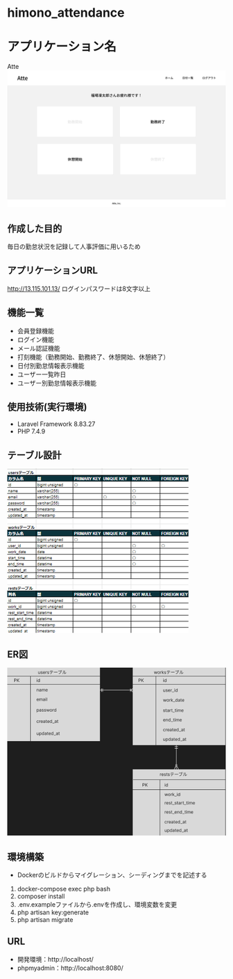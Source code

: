 # himono_attendance
# アプリケーション名
Atte
![Stamp](https://github.com/tkkap04/himono_attendance/blob/main/stamp.png)



## 作成した目的
毎日の勤怠状況を記録して人事評価に用いるため

## アプリケーションURL
http://13.115.101.13/
ログインパスワードは8文字以上

## 機能一覧
- 会員登録機能
- ログイン機能
- メール認証機能
- 打刻機能（勤務開始、勤務終了、休憩開始、休憩終了）
- 日付別勤怠情報表示機能
- ユーザー一覧昨日
- ユーザー別勤怠情報表示機能

## 使用技術(実行環境)
- Laravel Framework 8.83.27
- PHP 7.4.9

## テーブル設計
![Table](https://github.com/tkkap04/himono_attendance/blob/main/table.png)

## ER図
![Atte](https://github.com/tkkap04/himono_attendance/blob/main/atte.png)

## 環境構築
- Dockerのビルドからマイグレーション、シーディングまでを記述する
1. docker-compose exec php bash
2. composer install
3. .env.exampleファイルから.envを作成し、環境変数を変更
4. php artisan key:generate
5. php artisan migrate

## URL
- 開発環境：http://localhost/
- phpmyadmin：http://localhost:8080/
